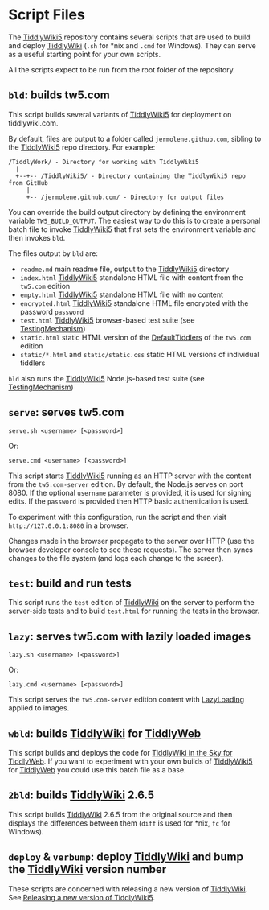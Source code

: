 <h1 class=''>Script Files</h1><p>The <a class='tc-tiddlylink tc-tiddlylink-resolves' href='http://tiddlywiki.com/static/TiddlyWiki5.html'>TiddlyWiki5</a> repository contains several scripts that are used to build and deploy <a class='tc-tiddlylink tc-tiddlylink-resolves' href='http://tiddlywiki.com/static/TiddlyWiki.html'>TiddlyWiki</a> (<code>.sh</code> for *nix and <code>.cmd</code> for Windows). They can serve as a useful starting point for your own scripts.</p><p>All the scripts expect to be run from the root folder of the repository.</p><h2 class=''><code>bld</code>: builds tw5.com</h2><p>This script builds several variants of <a class='tc-tiddlylink tc-tiddlylink-resolves' href='http://tiddlywiki.com/static/TiddlyWiki5.html'>TiddlyWiki5</a> for deployment on tiddlywiki.com.</p><p>By default, files are output to a folder called <code>jermolene.github.com</code>, sibling to the <a class='tc-tiddlylink tc-tiddlylink-resolves' href='http://tiddlywiki.com/static/TiddlyWiki5.html'>TiddlyWiki5</a> repo directory. For example:</p><pre><code>/TiddlyWork/ - Directory for working with TiddlyWiki5
  |
  +--+-- /TiddlyWiki5/ - Directory containing the TiddlyWiki5 repo from GitHub
     |
     +-- /jermolene.github.com/ - Directory for output files</code></pre><p>You can override the build output directory by defining the environment variable <code>TW5_BUILD_OUTPUT</code>. The easiest way to do this is to create a personal batch file to invoke <a class='tc-tiddlylink tc-tiddlylink-resolves' href='http://tiddlywiki.com/static/TiddlyWiki5.html'>TiddlyWiki5</a> that first sets the environment variable and then invokes <code>bld</code>.</p><p>The files output by <code>bld</code> are:</p><ul><li><code>readme.md</code> main readme file, output to the <a class='tc-tiddlylink tc-tiddlylink-resolves' href='http://tiddlywiki.com/static/TiddlyWiki5.html'>TiddlyWiki5</a> directory</li><li><code>index.html</code> <a class='tc-tiddlylink tc-tiddlylink-resolves' href='http://tiddlywiki.com/static/TiddlyWiki5.html'>TiddlyWiki5</a> standalone HTML file with content from the <code>tw5.com</code> edition</li><li><code>empty.html</code> <a class='tc-tiddlylink tc-tiddlylink-resolves' href='http://tiddlywiki.com/static/TiddlyWiki5.html'>TiddlyWiki5</a> standalone HTML file with no content</li><li><code>encrypted.html</code> <a class='tc-tiddlylink tc-tiddlylink-resolves' href='http://tiddlywiki.com/static/TiddlyWiki5.html'>TiddlyWiki5</a> standalone HTML file encrypted with the password <code>password</code></li><li><code>test.html</code> <a class='tc-tiddlylink tc-tiddlylink-resolves' href='http://tiddlywiki.com/static/TiddlyWiki5.html'>TiddlyWiki5</a> browser-based test suite (see <a class='tc-tiddlylink tc-tiddlylink-resolves' href='http://tiddlywiki.com/static/TestingMechanism.html'>TestingMechanism</a>)</li><li><code>static.html</code> static HTML version of the <a class='tc-tiddlylink tc-tiddlylink-missing' href='http://tiddlywiki.com/static/DefaultTiddlers.html'>DefaultTiddlers</a> of the <code>tw5.com</code> edition</li><li><code>static/*.html</code> and <code>static/static.css</code> static HTML versions of individual tiddlers</li></ul><p><code>bld</code> also runs the <a class='tc-tiddlylink tc-tiddlylink-resolves' href='http://tiddlywiki.com/static/TiddlyWiki5.html'>TiddlyWiki5</a> Node.js-based test suite (see <a class='tc-tiddlylink tc-tiddlylink-resolves' href='http://tiddlywiki.com/static/TestingMechanism.html'>TestingMechanism</a>)</p><h2 class=''><code>serve</code>: serves tw5.com</h2><pre><code>serve.sh &lt;username&gt; [&lt;password&gt;]</code></pre><p>Or:</p><pre><code>serve.cmd &lt;username&gt; [&lt;password&gt;]</code></pre><p>This script starts <a class='tc-tiddlylink tc-tiddlylink-resolves' href='http://tiddlywiki.com/static/TiddlyWiki5.html'>TiddlyWiki5</a> running as an HTTP server with the content from the <code>tw5.com-server</code> edition. By default, the Node.js serves on port 8080. If the optional <code>username</code> parameter is provided, it is used for signing edits. If the <code>password</code> is provided then HTTP basic authentication is used.</p><p>To experiment with this configuration, run the script and then visit <code>http://127.0.0.1:8080</code> in a browser.</p><p>Changes made in the browser propagate to the server over HTTP (use the browser developer console to see these requests). The server then syncs changes to the file system (and logs each change to the screen).</p><h2 class=''><code>test</code>: build and run tests</h2><p>This script runs the <code>test</code> edition of <a class='tc-tiddlylink tc-tiddlylink-resolves' href='http://tiddlywiki.com/static/TiddlyWiki.html'>TiddlyWiki</a> on the server to perform the server-side tests and to build <code>test.html</code> for running the tests in the browser.</p><h2 class=''><code>lazy</code>: serves tw5.com with lazily loaded images</h2><pre><code>lazy.sh &lt;username&gt; [&lt;password&gt;]</code></pre><p>Or:</p><pre><code>lazy.cmd &lt;username&gt; [&lt;password&gt;]</code></pre><p>This script serves the <code>tw5.com-server</code> edition content with <a class='tc-tiddlylink tc-tiddlylink-resolves' href='http://tiddlywiki.com/static/LazyLoading.html'>LazyLoading</a> applied to images.</p><h2 class=''><code>wbld</code>: builds <a class='tc-tiddlylink tc-tiddlylink-resolves' href='http://tiddlywiki.com/static/TiddlyWiki.html'>TiddlyWiki</a> for <a class='tc-tiddlylink tc-tiddlylink-resolves' href='http://tiddlywiki.com/static/TiddlyWeb.html'>TiddlyWeb</a></h2><p>This script builds and deploys the code for <a class='tc-tiddlylink tc-tiddlylink-resolves' href='http://tiddlywiki.com/static/TiddlyWiki%2520in%2520the%2520Sky%2520for%2520TiddlyWeb.html'>TiddlyWiki in the Sky for TiddlyWeb</a>. If you want to experiment with your own builds of <a class='tc-tiddlylink tc-tiddlylink-resolves' href='http://tiddlywiki.com/static/TiddlyWiki5.html'>TiddlyWiki5</a> for <a class='tc-tiddlylink tc-tiddlylink-resolves' href='http://tiddlywiki.com/static/TiddlyWeb.html'>TiddlyWeb</a> you could use this batch file as a base.</p><h2 class=''><code>2bld</code>: builds <a class='tc-tiddlylink tc-tiddlylink-resolves' href='http://tiddlywiki.com/static/TiddlyWiki.html'>TiddlyWiki</a> 2.6.5</h2><p>This script builds <a class='tc-tiddlylink tc-tiddlylink-resolves' href='http://tiddlywiki.com/static/TiddlyWiki.html'>TiddlyWiki</a> 2.6.5 from the original source and then displays the differences between them (<code>diff</code> is used for *nix, <code>fc</code> for Windows).</p><h2 class=''><code>deploy</code> &amp; <code>verbump</code>: deploy <a class='tc-tiddlylink tc-tiddlylink-resolves' href='http://tiddlywiki.com/static/TiddlyWiki.html'>TiddlyWiki</a> and bump the <a class='tc-tiddlylink tc-tiddlylink-resolves' href='http://tiddlywiki.com/static/TiddlyWiki.html'>TiddlyWiki</a> version number</h2><p>These scripts are concerned with releasing a new version of <a class='tc-tiddlylink tc-tiddlylink-resolves' href='http://tiddlywiki.com/static/TiddlyWiki.html'>TiddlyWiki</a>. See <a class='tc-tiddlylink tc-tiddlylink-resolves' href='http://tiddlywiki.com/static/Releasing%2520a%2520new%2520version%2520of%2520TiddlyWiki5.html'>Releasing a new version of TiddlyWiki5</a>.
</p>